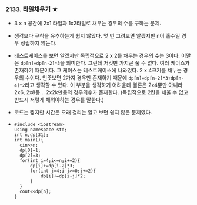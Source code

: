 ### 2133. 타일채우기 ★

-  3 x n 공간에 2x1 타일과 1x2타일로 채우는 경우의 수를 구하는 문제.

- 생각보다 규칙을 유추하는게 쉽지 않았다. 몇 번 그려보면 알겠지만 n이 홀수일 경우 성립하지 않는다.

- 테스트케이스를 보면 알겠지만 독립적으로 2 x 2를 채우는 경우의 수는 3이다. 이말은 `dp[n]=dp[n-2]*3`을 의미한다. 그런데 저것만 가지곤 풀 수 없다. 여러 케이스가 존재하기 때문이다. 그 케이스는 테스트케이스에 나와있다. 2 x 4크기를 채누는 경우의 수이다. 언뜻보면 2가지 경우만 존재하기 때문에 `dp[n]=dp[n-2]*3+dp[n-4]*2`라고 생각할 수 있다. 이 부분을 생각하기 어려운데 결론은 2x4뿐만 아니라 2x6, 2x8등... 2x2k만큼의 경우의수가 존재한다. (독립적으로 2칸을 채울 수 없고 반드시 저렇게 채워야하는 경우를 말한다.)

- 코드는 짧지만 시간은 오래 걸리는 알고 보면 쉽지 않은 문제였다.

- ```c+
  #include <iostream>
  using namespace std;
  int n,dp[31];
  int main(){
  	cin>>n;
  	dp[0]=1;
  	dp[2]=3;
  	for(int i=4;i<=n;i+=2){
  		dp[i]+=dp[i-2]*3;
  		for(int j=4;i-j>=0;j+=2){
  			dp[i]+=dp[i-j]*2;
  		}
  	}
  	cout<<dp[n];
  }
  ```

  
